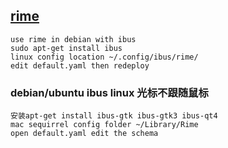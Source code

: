 ## [rime](https://rime.im/)
    use rime in debian with ibus
    sudo apt-get install ibus
    linux config location ~/.config/ibus/rime/ 
    edit default.yaml then redeploy
### debian/ubuntu ibus linux 光标不跟随鼠标
    安装apt-get install ibus-gtk ibus-gtk3 ibus-qt4
    mac sequirrel config folder ~/Library/Rime
    open default.yaml edit the schema
